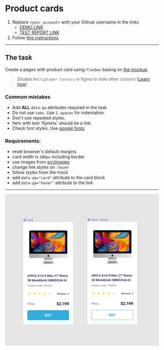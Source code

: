 # Product cards
1. Replace `<your_account>` with your Github username in the links
    - [DEMO LINK](https://AnnaHarshyna.github.io/layout_product-cards/) <br>
    - [TEST REPORT LINK](https://AnnaHarshyna.github.io/layout_product-cards/report/html_report/)
2. Follow [this instructions](https://mate-academy.github.io/layout_task-guideline/)
___

## The task
Create a pages with product card using `flexbox` basing on [the mockup](https://www.figma.com/file/bS8N1lTT0Ew0Brf1Nfl36iMV/Product-Cards?node-id=0%3A1).

> Disable `Multiplayer Cursors` in figma to hide other cursors ([Learn how](https://mate-academy.github.io/layout_task-guideline/figma.html#multiplayer-cursors))

### Common mistakes
- Add **ALL** `data-qa` attributes required in the task
- Do not use `tabs`. Use `2 spaces` for indentation.
- Don't use repeated styles.
- Item with text 'Купить' should be a link.
- Check font styles. Use [google fonts](https://fonts.google.com/)

### Requirements:
- reset browser's default margins
- card width is `200px` including border
- use images from [src/images](src/images)
- change link styles on `:hover`
- follow styles from the mock
- add `data-qa="card"` attribute to the card block
- add `data-qa="hover"` attribute to the link
---
![screenshot](./references/card-example.png)
